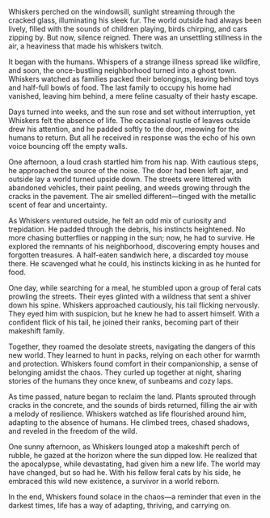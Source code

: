 Whiskers perched on the windowsill, sunlight streaming through the cracked glass, illuminating his sleek fur. The world outside had always been lively, filled with the sounds of children playing, birds chirping, and cars zipping by. But now, silence reigned. There was an unsettling stillness in the air, a heaviness that made his whiskers twitch.

It began with the humans. Whispers of a strange illness spread like wildfire, and soon, the once-bustling neighborhood turned into a ghost town. Whiskers watched as families packed their belongings, leaving behind toys and half-full bowls of food. The last family to occupy his home had vanished, leaving him behind, a mere feline casualty of their hasty escape.

Days turned into weeks, and the sun rose and set without interruption, yet Whiskers felt the absence of life. The occasional rustle of leaves outside drew his attention, and he padded softly to the door, meowing for the humans to return. But all he received in response was the echo of his own voice bouncing off the empty walls.

One afternoon, a loud crash startled him from his nap. With cautious steps, he approached the source of the noise. The door had been left ajar, and outside lay a world turned upside down. The streets were littered with abandoned vehicles, their paint peeling, and weeds growing through the cracks in the pavement. The air smelled different—tinged with the metallic scent of fear and uncertainty.

As Whiskers ventured outside, he felt an odd mix of curiosity and trepidation. He padded through the debris, his instincts heightened. No more chasing butterflies or napping in the sun; now, he had to survive. He explored the remnants of his neighborhood, discovering empty houses and forgotten treasures. A half-eaten sandwich here, a discarded toy mouse there. He scavenged what he could, his instincts kicking in as he hunted for food.

One day, while searching for a meal, he stumbled upon a group of feral cats prowling the streets. Their eyes glinted with a wildness that sent a shiver down his spine. Whiskers approached cautiously, his tail flicking nervously. They eyed him with suspicion, but he knew he had to assert himself. With a confident flick of his tail, he joined their ranks, becoming part of their makeshift family.

Together, they roamed the desolate streets, navigating the dangers of this new world. They learned to hunt in packs, relying on each other for warmth and protection. Whiskers found comfort in their companionship, a sense of belonging amidst the chaos. They curled up together at night, sharing stories of the humans they once knew, of sunbeams and cozy laps.

As time passed, nature began to reclaim the land. Plants sprouted through cracks in the concrete, and the sounds of birds returned, filling the air with a melody of resilience. Whiskers watched as life flourished around him, adapting to the absence of humans. He climbed trees, chased shadows, and reveled in the freedom of the wild.

One sunny afternoon, as Whiskers lounged atop a makeshift perch of rubble, he gazed at the horizon where the sun dipped low. He realized that the apocalypse, while devastating, had given him a new life. The world may have changed, but so had he. With his fellow feral cats by his side, he embraced this wild new existence, a survivor in a world reborn. 

In the end, Whiskers found solace in the chaos—a reminder that even in the darkest times, life has a way of adapting, thriving, and carrying on.